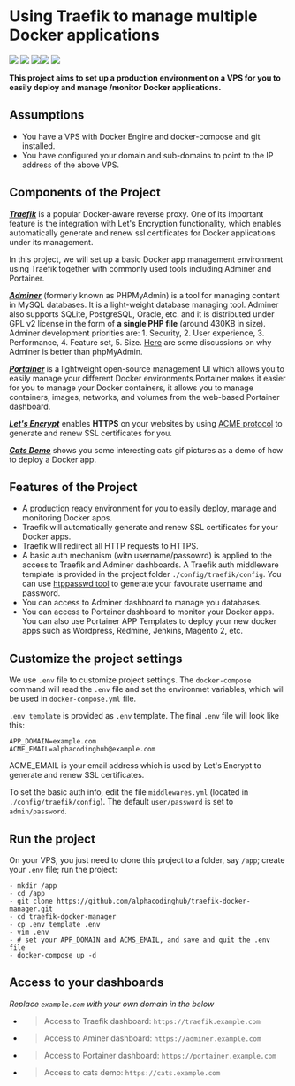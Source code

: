 # Using Traefik to manage multiple Docker applications

<a href="https://github.com/alphacodinghub/v2ray-docker/"><img src="https://img.shields.io/badge/Docker-v2ray-4BC51D.svg?style=flat"></a>
![](https://img.shields.io/badge/language-Web-orange.svg)
![](https://img.shields.io/badge/platform-Docker-lightgrey.svg)[![](https://img.shields.io/badge/Traefik-v2.x-blue.svg)](https://containo.us/traefik/)
![](https://img.shields.io/badge/license-MIT-000000.svg)

**This project aims to set up a production environment on a VPS for you to easily deploy and manage /monitor Docker applications.**

## Assumptions

- You have a VPS with Docker Engine and docker-compose and git installed.
- You have configured your domain and sub-domains to point to the IP address of the above VPS.

## Components of the Project

[**_Traefik_**](https://traefik.io) is a popular Docker-aware reverse proxy. One of its important feature is the integration with Let's Encryption functionality, which enables automatically generate and renew ssl certificates for Docker applications under its management.

In this project, we will set up a basic Docker app management environment using Traefik together with commonly used tools including Adminer and Portainer.

[**_Adminer_**](https://www.adminer.org/) (formerly known as PHPMyAdmin) is a tool for managing content in MySQL databases. It is a light-weight database managing tool. Adminer also supports SQLite, PostgreSQL, Oracle, etc. and it is distributed under GPL v2 license in the form of **a single PHP file** (around 430KB in size). Adminer development priorities are: 1. Security, 2. User experience, 3. Performance, 4. Feature set, 5. Size. [Here](https://www.adminer.org/en/phpmyadmin/) are some discussions on why Adminer is better than phpMyAdmin.

[**_Portainer_**](https://www.portainer.io/) is a lightweight open-source management UI which allows you to easily manage your different Docker environments.Portainer makes it easier for you to manage your Docker containers, it allows you to manage containers, images, networks, and volumes from the web-based Portainer dashboard.

[**_Let's Encrypt_**](https://letsencrypt.org/) enables **HTTPS** on your websites by using [ACME protocol](https://tools.ietf.org/html/rfc8555) to generate and renew SSL certificates for you.

[**_Cats Demo_**](https://hub.docker.com/r/mikesir87/cats) shows you some interesting cats gif pictures as a demo of how to deploy a Docker app.

## Features of the Project

- A production ready environment for you to easily deploy, manage and monitoring Docker apps.
- Traefik will automatically generate and renew SSL certificates for your Docker apps.
- Traefik will redirect all HTTP requests to HTTPS.
- A basic auth mechanism (witn username/passowrd) is applied to the access to Traefik and Adminer dashboards. A Traefik auth middleware template is provided in the project folder `./config/traefik/config`. You can use [htppasswd tool](https://hostingcanada.org/htpasswd-generator/) to generate your favourate username and password.
- You can access to Adminer dashboard to manage you databases.
- You can access to Portainer dashboard to monitor your Docker apps. You can also use Portainer APP Templates to deploy your new docker apps such as Wordpress, Redmine, Jenkins, Magento 2, etc.

## Customize the project settings

We use `.env` file to customize project settings. The `docker-compose` command will read the `.env` file and set the environmet variables, which will be used in `docker-compose.yml` file.

`.env_template` is provided as `.env` template. The final `.env` file will look like this:

```
APP_DOMAIN=example.com
ACME_EMAIL=alphacodinghub@example.com
```

ACME_EMAIL is your email address which is used by Let's Encrypt to generate and renew SSL certificates.

To set the basic auth info, edit the file `middlewares.yml` (located in `./config/traefik/config`). The default `user/password` is set to `admin/password`.

## Run the project

On your VPS, you just need to clone this project to a folder, say `/app`; create your `.env` file; run the project:

```
- mkdir /app
- cd /app
- git clone https://github.com/alphacodinghub/traefik-docker-manager.git
- cd traefik-docker-manager
- cp .env_template .env
- vim .env
- # set your APP_DOMAIN and ACMS_EMAIL, and save and quit the .env file
- docker-compose up -d
```

## Access to your dashboards

_Replace `example.com` with your own domain in the below_

- > Access to Traefik dashboard: `https://traefik.example.com`
- > Access to Aminer dashboard: `https://adminer.example.com`
- > Access to Portainer dashboard: `https://portainer.example.com`
- > Access to cats demo: `https://cats.example.com`
